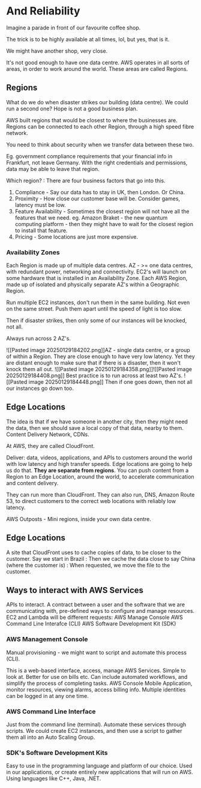 # And Reliability

Imagine a parade in front of our favourite coffee shop. 

The trick is to be highly available at all times, lol, but yes, that is it. 

We might have another shop, very close. 

It's not good enough to have one data centre. 
AWS operates in all sorts of areas, in order to work around the world. 
These areas are called Regions. 

## Regions
What do we do when disaster strikes our building (data centre). 
We could run a second one? 
Hope is not a good business plan. 

AWS built regions that would be closest to where the businesses are. 
Regions can be connected to each other Region, through a high speed fibre network. 

You need to think about security when we transfer data between these two. 

Eg. government compliance requirements that your financial info in Frankfurt, not leave Germany. 
With the right credentials and permissions, data may be able to leave that region. 

Which region? : There are four business factors that go into this. 

1. Compliance - Say our data has to stay in UK, then London. Or China. 
2. Proximity - How close our customer base will be. Consider games, latency must be low.
3. Feature Availability - Sometimes the closest region will not have all the features that we need. eg. Amazon Braket - the new quantum computing platform - then they might have to wait for the closest region to install that feature.
4. Pricing - Some locations are just more expensive. 

### Availability Zones
Each Region is made up of multiple data centres. 
AZ - >= one data centres, with redundant power, networking and connectivity. 
EC2's will launch on some hardware that is installed in an Availability Zone. 
Each AWS Region, made up of isolated and physically separate AZ's within a Geographic Region. 

Run multiple EC2 instances, don't run them in the same building. Not even on the same street. 
Push them apart until the speed of light is too slow. 

Then if disaster strikes, then only some of our instances will be knocked, not all. 

Always run across 2 AZ's. 

![[Pasted image 20250129184202.png]]AZ - single data centre, or a group of within a Region. 
They are close enough to have very low latency. Yet they are distant enough to make sure that if there is a disaster, then it won't knock them all out. 
![[Pasted image 20250129184358.png]]![[Pasted image 20250129184408.png]]
Best practice is to run across at least two AZ's. 
![[Pasted image 20250129184448.png]]
Then if one goes down, then not all our instances go down too. 

## Edge Locations
The idea is that if we have someone in another city, then they might need the data, then we should save a local copy of that data, nearby to them. 
Content Delivery Network, CDNs. 

At AWS, they are called CloudFront. 

Deliver: data, videos, applications, and APIs to customers around the world with low latency and high transfer speeds. 
Edge locations are going to help us do that. 
**They are separate from regions**. 
You can push content from a Region to an Edge Location, around the world, to accelerate communication and content delivery. 

They can run more than CloudFront. 
They can also run, DNS, Amazon Route 53, to direct customers to the correct web locations with reliably low latency. 

AWS Outposts - Mini regions, inside your own data centre. 


## Edge Locations
A site that CloudFront uses to cache copies of data, to be closer to the customer. 
Say we start in Brazil : Then we cache the data close to say China (where the customer is) : When requested, we move the file to the customer. 

## Ways to interact with AWS Services

APIs to interact. 
A contract between a user and the software that we are communicating with, pre-defined ways to configure and manage resources. 
EC2 and Lambda will be different requests: 
AWS Manage Console
AWS Command Line Interafce (CLI)
AWS Software Development Kit (SDK)
### AWS Management Console
Manual provisioning - we might want to script and automate this process (CLI). 

This is a web-based interface, access, manage AWS Services. 
Simple to look at. 
Better for use on bills etc. 
Can include automated workflows, and simplify the process of completing tasks. 
AWS Console Mobile Application, monitor resources, viewing alarms, access billing info. 
Multiple identities can be logged in at any one time. 

### AWS Command Line Interface
Just from the command line (terminal). 
Automate these services through scripts. We could create EC2 instances, and then use a script to gather them all into an Auto Scaling Group. 

### SDK's Software Development Kits
Easy to use in the programming language and platform of our choice. 
Used in our applications, or create entirely new applications that will run on AWS. 
Using languages like C++, Java, .NET. 

